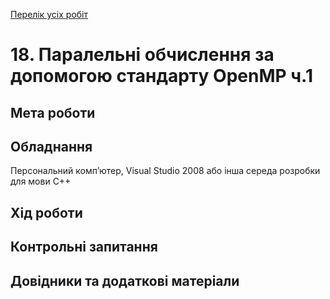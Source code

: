 [Перелік усіх робіт](README.md)

# 18. Паралельні обчислення за допомогою стандарту OpenMP ч.1

## Мета роботи 



## Обладнання

Персональний комп’ютер, Visual Studio 2008 або інша середа розробки для мови C++

## Хід роботи

## Контрольні запитання

## Довідники та додаткові матеріали
